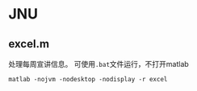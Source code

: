 # JNU
## excel.m
处理每周宣讲信息。
可使用`.bat`文件运行，不打开matlab
```
matlab -nojvm -nodesktop -nodisplay -r excel
```
